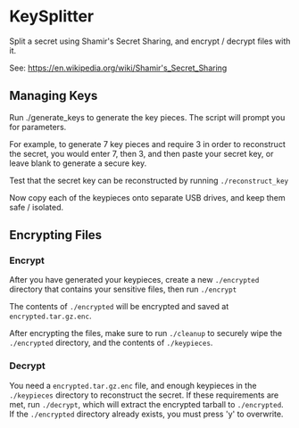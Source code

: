 # KeySplitter

Split a secret using Shamir's Secret Sharing, and encrypt / decrypt files with it.

See: https://en.wikipedia.org/wiki/Shamir's_Secret_Sharing


## Managing Keys

Run ./generate_keys to generate the key pieces. The script will prompt you for parameters.

For example, to generate 7 key pieces and require 3 in order to reconstruct the secret, you would enter 7, then 3,
and then paste your secret key, or leave blank to generate a secure key.

Test that the secret key can be reconstructed by running `./reconstruct_key`

Now copy each of the keypieces onto separate USB drives, and keep them safe / isolated.


## Encrypting Files

### Encrypt

After you have generated your keypieces, create a new `./encrypted` directory that contains your sensitive files,
then run `./encrypt`

The contents of `./encrypted` will be encrypted and saved at `encrypted.tar.gz.enc`.

After encrypting the files, make sure to run `./cleanup` to securely wipe the `./encrypted` directory, and the contents of `./keypieces`.


### Decrypt

You need a `encrypted.tar.gz.enc` file, and enough keypieces in the `./keypieces` directory to reconstruct the secret.
If these requirements are met, run `./decrypt`, which will extract the encrypted tarball to `./encrypted`.
If the `./encrypted` directory already exists, you must press 'y' to overwrite.
